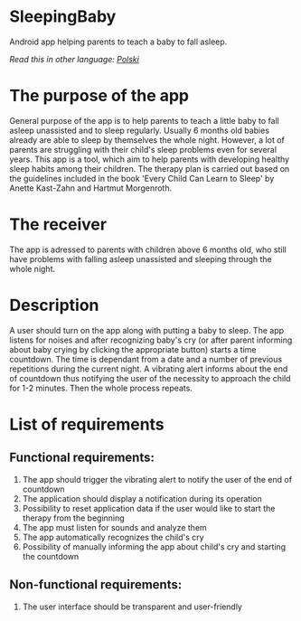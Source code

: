 # SleepingBaby
Android app helping parents to teach a baby to fall asleep.

*Read this in other language: [Polski](README.pl.md)*

# The purpose of the app
General purpose of the app is to help parents to teach a little baby to fall asleep unassisted and to sleep regularly. Usually 6 months old babies already are able to sleep by themselves the whole night. However, a lot of parents are struggling with their child's sleep problems even for several years. This app is a tool, which aim to help parents with developing healthy sleep habits among their children. The therapy plan is carried out based on the guidelines included in the book 'Every Child Can Learn to Sleep' by Anette Kast-Zahn and Hartmut Morgenroth.

# The receiver
The app is adressed to parents with children above 6 months old, who still have problems with falling asleep unassisted and sleeping through the whole night.

# Description
A user should turn on the app along with putting a baby to sleep. The app listens for noises and after recognizing baby's cry (or after parent informing about baby crying by clicking the appropriate button) starts a time countdown. The time is dependant from a date and a number of previous repetitions during the current night. A vibrating alert informs about the end of countdown thus notifying the user of the necessity to approach the child for 1-2 minutes. Then the whole process repeats.

# List of requirements
## Functional requirements:
1. The app should trigger the vibrating alert to notify the user of the end of countdown
2. The application should display a notification during its operation
3. Possibility to reset application data if the user would like to start the therapy from the beginning
4. The app must listen for sounds and analyze them
5. The app automatically recognizes the child's cry
6. Possibility of manually informing the app about child's cry and starting the countdown

## Non-functional requirements:
1. The user interface should be transparent and user-friendly
